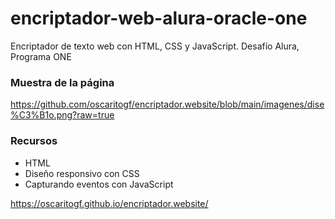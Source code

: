 # encriptador-web-alura-oracle-one
Encriptador de texto web con HTML, CSS y JavaScript. Desafío Alura, Programa ONE

### Muestra de la página

https://github.com/oscaritogf/encriptador.website/blob/main/imagenes/dise%C3%B1o.png?raw=true

### Recursos
- HTML
- Diseño responsivo con CSS
- Capturando eventos con JavaScript

https://oscaritogf.github.io/encriptador.website/

